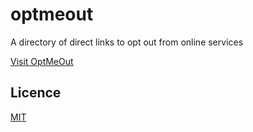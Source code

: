 # optmeout
A directory of direct links to opt out from online services

[Visit OptMeOut](https://optmeout.github.io/optmeout/)

## Licence
[MIT](https://github.com/optmeout/optmeout/blob/main/LICENSE)
